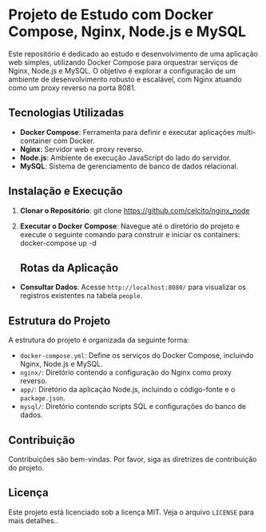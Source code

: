 # Projeto de Estudo com Docker Compose, Nginx, Node.js e MySQL

Este repositório é dedicado ao estudo e desenvolvimento de uma aplicação web simples, utilizando Docker Compose para orquestrar serviços de Nginx, Node.js e MySQL. O objetivo é explorar a configuração de um ambiente de desenvolvimento robusto e escalável, com Nginx atuando como um proxy reverso na porta 8081.

## Tecnologias Utilizadas

- **Docker Compose**: Ferramenta para definir e executar aplicações multi-container com Docker.
- **Nginx**: Servidor web e proxy reverso.
- **Node.js**: Ambiente de execução JavaScript do lado do servidor.
- **MySQL**: Sistema de gerenciamento de banco de dados relacional.

## Instalação e Execução

1. **Clonar o Repositório**:
   git clone https://github.com/celcito/nginx_node

2. **Executar o Docker Compose**:
   Navegue até o diretório do projeto e execute o seguinte comando para construir e iniciar os containers:
   docker-compose up -d

   ## Rotas da Aplicação

- **Consultar Dados**:
 Acesse `http://localhost:8080/` para visualizar os registros existentes na tabela `people`.

## Estrutura do Projeto

A estrutura do projeto é organizada da seguinte forma:

- `docker-compose.yml`: Define os serviços do Docker Compose, incluindo Nginx, Node.js e MySQL.
- `nginx/`: Diretório contendo a configuração do Nginx como proxy reverso.
- `app/`: Diretório da aplicação Node.js, incluindo o código-fonte e o `package.json`.
- `mysql/`: Diretório contendo scripts SQL e configurações do banco de dados.

## Contribuição

Contribuições são bem-vindas. Por favor, siga as diretrizes de contribuição do projeto.

## Licença

Este projeto está licenciado sob a licença MIT. Veja o arquivo `LICENSE` para mais detalhes..